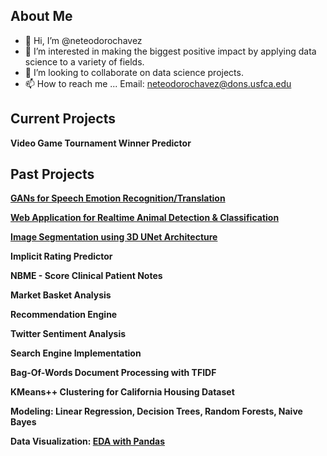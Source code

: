 ## About Me 
- 👋 Hi, I’m @neteodorochavez
- 👀 I’m interested in making the biggest positive impact by applying data science to a variety of fields.  
- 💞️ I’m looking to collaborate on data science projects. 
- 📫 How to reach me ... Email: neteodorochavez@dons.usfca.edu

## Current Projects 

**Video Game Tournament Winner Predictor**

## Past Projects 
**[GANs for Speech Emotion Recognition/Translation](https://github.com/neteodorochavez/GANs-for-Speech-Emotion-Recognition-and-Translation)**

**[Web Application for Realtime Animal Detection & Classification](https://github.com/USF-msds-603-2022/2022-product-analytics-group-project-group2)**

**[Image Segmentation using 3D UNet Architecture](https://github.com/neteodorochavez/ResidualUNet-BrainMets)**

**Implicit Rating Predictor** 

**NBME - Score Clinical Patient Notes**

**Market Basket Analysis** 

**Recommendation Engine** 

**Twitter Sentiment Analysis** 

**Search Engine Implementation** 

**Bag-Of-Words Document Processing with TFIDF** 

**KMeans++ Clustering for California Housing Dataset** 

**Modeling: Linear Regression, Decision Trees, Random Forests, Naive Bayes**

**Data Visualization: [EDA with Pandas](https://github.com/neteodorochavez/msds610-eda-pandas)**
<!---
neteodorochavez/neteodorochavez is a ✨ special ✨ repository because its `README.md` (this file) appears on your GitHub profile.
You can click the Preview link to take a look at your changes.
--->
